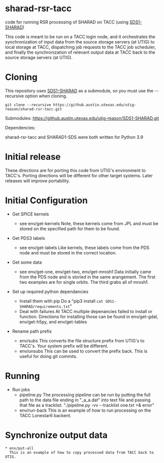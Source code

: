 # sharad-rsr-tacc

code for running RSR processing of SHARAD on TACC 
(using [SDS1-SHARAD](https://github.austin.utexas.edu/utig-reason/SDS1-SHARAD))


This code is meant to be run on a TACC login node, and it orchestrates
the synchronization of input data from the source storage servers (at UTIG) to
local storage at TACC, dispatching job requests to the TACC job scheduler,
and finally the synchronization of relevant output data at TACC back
to the source storage servers (at UTIG).


# Cloning

This repository uses [SDS1-SHARAD](https://github.austin.utexas.edu/utig-reason/SDS1-SHARAD)
 as a submodule, so you must use the --recursive option
when cloning.

```
git clone --recursive https://github.austin.utexas.edu/utig-reason/sharad-rsr-tacc.git
```


Submodules:
https://github.austin.utexas.edu/utig-reason/SDS1-SHARAD.git

Dependencies:

sharad-rsr-tacc and SHARAD1-SDS were both written for Python 3.9

# Initial release

These directions are for porting this code from UTIG's environment to TACC's.
Porting directions will be different for other target systems.
Later releases will improve portability.


# Initial Configuration

- Get SPICE kernels
    * see env/get-kernels
      Note, these kernels come from JPL and must be stored on the specified path for them to be found.

- Get PDS3 labels
    * see env/get-labels
      Like kernels, these labels come from the PDS node and must be stored in the correct location.

- Get some data
    * see env/get-one, env/get-two, env/get-mrosh1
      Data initially came from the PDS node and is storied in the same arangement.  The first two examples are for single orbits.  The third grabs all of mrosh1.

- Set up required python dependancies
    * Install them with pip
      Do a "pip3 install `cat SDS1-SHARAD/requirements.txt`"
    * Deal with failures
      At TACC multiple depenancies failed to install or function.  Directions for installing those can be found in env/get-gdal, env/get-h5py, and env/get-tables

- Rename path prefix
    * env/subs
	This converts the file structure prefix from UTIG's to TACC's.  Your system prefix will be different.
    * env/unsubs
        This can be used to convert the prefix back.  This is useful for doing git commits.


# Running

- Run jobs
    * pipeline.py
      The processing pipeline can be run by putting the full path to the data file ending in "_a_a.dat" into text file and passing that file as a tracklist.
	"./pipeline.py -vv --tracklist one.txt >& error"
    * env/run-back
      This is an example of how to run processing on the TACC Lonestar6 backent.

# Synchronize output data
    * env/put-all
      This is an example of how to copy processed data from TACC back to UTIG.
